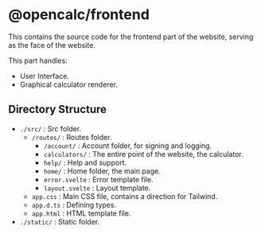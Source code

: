 # @opencalc/frontend

This contains the source code for the frontend part of the website, serving as the face of the website.

This part handles:
- User Interface.
- Graphical calculator renderer.

## Directory Structure

- ```./src/``` : Src folder.
  - ```/routes/``` : Routes folder.
    - ```/account/``` : Account folder, for signing and logging.
    - ```calculators/``` : The entire point of the website, the calculator.
    - ```help/``` : Help and support.
    - ```home/``` : Home folder, the main page.
    - ```error.svelte``` : Error template file.
    - ```layout.svelte``` : Layout template.
  - ```app.css``` : Main CSS file, contains a direction for Tailwind.
  - ```app.d.ts``` : Defining types.
  - ```app.html``` : HTML template file.
- ```./static/``` : Static folder.